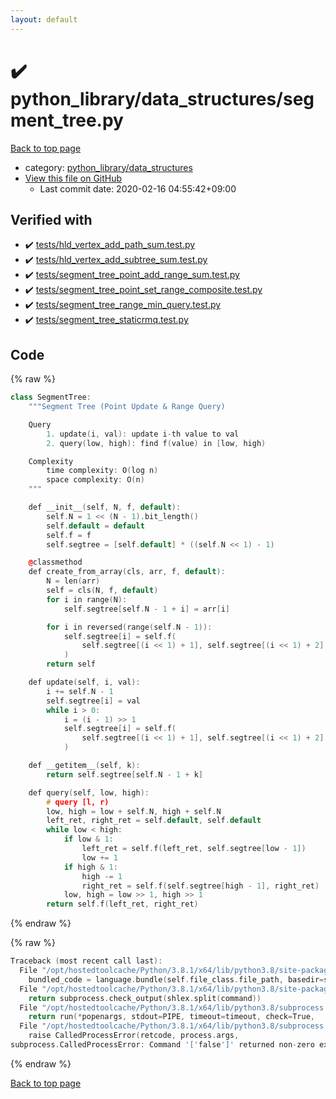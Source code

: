 ```yaml
---
layout: default
---
```


<!-- mathjax config similar to math.stackexchange -->
<script type="text/javascript" async
  src="https://cdnjs.cloudflare.com/ajax/libs/mathjax/2.7.5/MathJax.js?config=TeX-MML-AM_CHTML">
</script>
<script type="text/x-mathjax-config">
  MathJax.Hub.Config({
    TeX: { equationNumbers: { autoNumber: "AMS" }},
    tex2jax: {
      inlineMath: [ ['$','$'] ],
      processEscapes: true
    },
    "HTML-CSS": { matchFontHeight: false },
    displayAlign: "left",
    displayIndent: "2em"
  });
</script>

<script type="text/javascript" src="https://cdnjs.cloudflare.com/ajax/libs/jquery/3.4.1/jquery.min.js"></script>
<script src="https://cdn.jsdelivr.net/npm/jquery-balloon-js@1.1.2/jquery.balloon.min.js" integrity="sha256-ZEYs9VrgAeNuPvs15E39OsyOJaIkXEEt10fzxJ20+2I=" crossorigin="anonymous"></script>
<script type="text/javascript" src="../../../assets/js/copy-button.js"></script>
<link rel="stylesheet" href="../../../assets/css/copy-button.css" />


# :heavy_check_mark: python_library/data_structures/segment_tree.py

<a href="../../../index.html">Back to top page</a>

* category: <a href="../../../index.html#4f7277da04114aac533381a4614f94a3">python_library/data_structures</a>
* <a href="{{ site.github.repository_url }}/blob/master/python_library/data_structures/segment_tree.py">View this file on GitHub</a>
    - Last commit date: 2020-02-16 04:55:42+09:00




## Verified with

* :heavy_check_mark: <a href="../../../verify/tests/hld_vertex_add_path_sum.test.py.html">tests/hld_vertex_add_path_sum.test.py</a>
* :heavy_check_mark: <a href="../../../verify/tests/hld_vertex_add_subtree_sum.test.py.html">tests/hld_vertex_add_subtree_sum.test.py</a>
* :heavy_check_mark: <a href="../../../verify/tests/segment_tree_point_add_range_sum.test.py.html">tests/segment_tree_point_add_range_sum.test.py</a>
* :heavy_check_mark: <a href="../../../verify/tests/segment_tree_point_set_range_composite.test.py.html">tests/segment_tree_point_set_range_composite.test.py</a>
* :heavy_check_mark: <a href="../../../verify/tests/segment_tree_range_min_query.test.py.html">tests/segment_tree_range_min_query.test.py</a>
* :heavy_check_mark: <a href="../../../verify/tests/segment_tree_staticrmq.test.py.html">tests/segment_tree_staticrmq.test.py</a>


## Code

<a id="unbundled"></a>
{% raw %}
```cpp
class SegmentTree:
    """Segment Tree (Point Update & Range Query)

    Query
        1. update(i, val): update i-th value to val
        2. query(low, high): find f(value) in [low, high)

    Complexity
        time complexity: O(log n)
        space complexity: O(n)
    """

    def __init__(self, N, f, default):
        self.N = 1 << (N - 1).bit_length()
        self.default = default
        self.f = f
        self.segtree = [self.default] * ((self.N << 1) - 1)

    @classmethod
    def create_from_array(cls, arr, f, default):
        N = len(arr)
        self = cls(N, f, default)
        for i in range(N):
            self.segtree[self.N - 1 + i] = arr[i]

        for i in reversed(range(self.N - 1)):
            self.segtree[i] = self.f(
                self.segtree[(i << 1) + 1], self.segtree[(i << 1) + 2]
            )
        return self

    def update(self, i, val):
        i += self.N - 1
        self.segtree[i] = val
        while i > 0:
            i = (i - 1) >> 1
            self.segtree[i] = self.f(
                self.segtree[(i << 1) + 1], self.segtree[(i << 1) + 2]
            )

    def __getitem__(self, k):
        return self.segtree[self.N - 1 + k]

    def query(self, low, high):
        # query [l, r)
        low, high = low + self.N, high + self.N
        left_ret, right_ret = self.default, self.default
        while low < high:
            if low & 1:
                left_ret = self.f(left_ret, self.segtree[low - 1])
                low += 1
            if high & 1:
                high -= 1
                right_ret = self.f(self.segtree[high - 1], right_ret)
            low, high = low >> 1, high >> 1
        return self.f(left_ret, right_ret)

```
{% endraw %}

<a id="bundled"></a>
{% raw %}
```cpp
Traceback (most recent call last):
  File "/opt/hostedtoolcache/Python/3.8.1/x64/lib/python3.8/site-packages/onlinejudge_verify/docs.py", line 347, in write_contents
    bundled_code = language.bundle(self.file_class.file_path, basedir=self.cpp_source_path)
  File "/opt/hostedtoolcache/Python/3.8.1/x64/lib/python3.8/site-packages/onlinejudge_verify/languages/other.py", line 48, in bundle
    return subprocess.check_output(shlex.split(command))
  File "/opt/hostedtoolcache/Python/3.8.1/x64/lib/python3.8/subprocess.py", line 411, in check_output
    return run(*popenargs, stdout=PIPE, timeout=timeout, check=True,
  File "/opt/hostedtoolcache/Python/3.8.1/x64/lib/python3.8/subprocess.py", line 512, in run
    raise CalledProcessError(retcode, process.args,
subprocess.CalledProcessError: Command '['false']' returned non-zero exit status 1.

```
{% endraw %}

<a href="../../../index.html">Back to top page</a>

